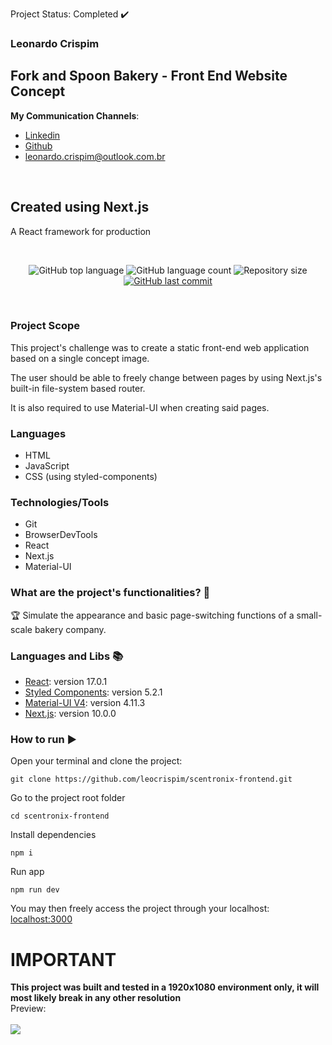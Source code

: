 Project Status: Completed :heavy_check_mark:

### Leonardo Crispim

## Fork and Spoon Bakery - Front End Website Concept

**My Communication Channels**:
- [Linkedin](https://www.linkedin.com/in/leonardo-crispim-371a23134/)
- [Github](https://github.com/leocrispim)
- <leonardo.crispim@outlook.com.br>
<br>

## Created using Next.js
A React framework for production

<br>

<p align="center">
  <img alt="GitHub top language" src="https://img.shields.io/github/languages/top/leocrispim/scentronix-frontend">
  <img alt="GitHub language count" src="https://img.shields.io/github/languages/count/leocrispim/scentronix-frontend">
  <img alt="Repository size" src="https://img.shields.io/github/repo-size/leocrispim/scentronix-frontend">
  <a href="https://github.com/leocrispim/scentronix-frontend/commits/master">
    <img alt="GitHub last commit" src="https://img.shields.io/github/last-commit/leocrispim/scentronix-frontend">
  </a>
</p>

<br>

### Project Scope

This project's challenge was to create a static front-end web application based on a single concept image.

The user should be able to freely change between pages by using Next.js's built-in file-system based router.

It is also required to use Material-UI when creating said pages.

### Languages
* HTML
* JavaScript
* CSS (using styled-components)
### Technologies/Tools
* Git
* BrowserDevTools
* React
* Next.js
* Material-UI
### What are the project's functionalities? :checkered_flag:
:trophy: Simulate the appearance and basic page-switching functions of a small-scale bakery company.
<br>
### Languages and Libs :books:
- [React](https://reactjs.org/): version 17.0.1
- [Styled Components](https://styled-components.com/): version 5.2.1
- [Material-UI V4](https://material-ui.com/): version 4.11.3
- [Next.js](https://nextjs.org/): version 10.0.0

### How to run :arrow_forward:
Open your terminal and clone the project: 
```
git clone https://github.com/leocrispim/scentronix-frontend.git
```
Go to the project root folder
```
cd scentronix-frontend
```
Install dependencies
```
npm i
```
Run app
```
npm run dev
```
You may then freely access the project through your localhost: [localhost:3000](http:localhost:3000)
<br>
# IMPORTANT <br>
**This project was built and tested in a 1920x1080 environment only, it will most likely break in any other resolution**
<br>
Preview: <br>
<br>
<img src="https://user-images.githubusercontent.com/59870721/108259338-bba58f80-713f-11eb-8455-0c391e7f05d8.png" />
